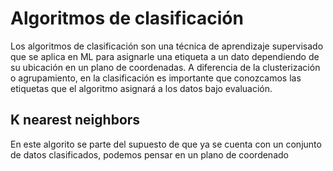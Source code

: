 # Algoritmos de clasificación
Los algoritmos de clasificación son una técnica de aprendizaje supervisado que se aplica en ML para asignarle una etiqueta a un dato dependiendo de su ubicación en un plano de coordenadas.
A diferencia de la clusterización o agrupamiento, en la clasificación es importante que conozcamos las etiquetas que el algoritmo asignará a los datos bajo evaluación.

## K nearest neighbors
En este algorito se parte del supuesto de que ya se cuenta con un conjunto de datos clasificados, podemos pensar en un plano de coordenado
<!--stackedit_data:
eyJoaXN0b3J5IjpbMTY2MDY2OTAyNSwxNTUxODQ1NDg2LDEwOT
E0NTczODIsLTIwODg3NDY2MTJdfQ==
-->